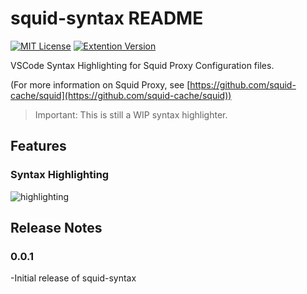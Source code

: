 # squid-syntax README

[![MIT License](https://img.shields.io/badge/license-MIT-blue.svg?style=flat)](https://github.com/packet-sent/squid-syntax/blob/master/LICENSE)
[![Extention Version](https://img.shields.io/badge/version-0.0.1-green.svg)](https://img.shields.io/badge/version-0.0.1-green.svg)

VSCode Syntax Highlighting for Squid Proxy Configuration files.

(For more information on Squid Proxy, see [https://github.com/squid-cache/squid](https://github.com/squid-cache/squid))
> Important: This is still a WIP syntax highlighter.

## Features

### Syntax Highlighting

![highlighting](https://cdn.discordapp.com/attachments/683383222578839626/877297639564120114/unknown.png)

## Release Notes

### 0.0.1

-Initial release of squid-syntax